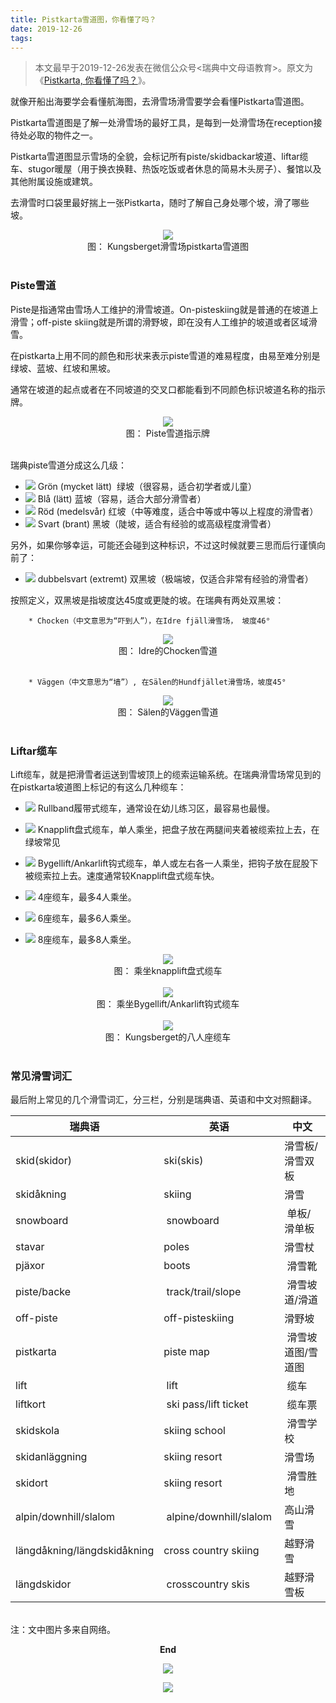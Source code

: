 ```yaml
---
title: Pistkarta雪道图，你看懂了吗？
date: 2019-12-26
tags:
---
```

> 本文最早于2019-12-26发表在微信公众号<瑞典中文母语教育>。原文为《[Pistkarta, 你看懂了吗？](https://mp.weixin.qq.com/s/diSkS3iN9kCsQnDsBVDdgQ)》。

就像开船出海要学会看懂航海图，去滑雪场滑雪要学会看懂Pistkarta雪道图。

Pistkarta雪道图是了解一处滑雪场的最好工具，是每到一处滑雪场在reception接待处必取的物件之一。

Pistkarta雪道图显示雪场的全貌，会标记所有piste/skidbackar坡道、liftar缆车、stugor暖屋（用于换衣换鞋、热饭吃饭或者休息的简易木头房子）、餐馆以及其他附属设施或建筑。

去滑雪时口袋里最好揣上一张Pistkarta，随时了解自己身处哪个坡，滑了哪些坡。

<div align=center><img src="/images/Pistkarta雪道图，你看懂了吗？/Kungsberget.pistkarta.webp" ></div>

<center>图： Kungsberget滑雪场pistkarta雪道图</center>
<br/>

### Piste雪道

Piste是指通常由雪场人工维护的滑雪坡道。On-pisteskiing就是普通的在坡道上滑雪；off-piste skiing就是所谓的滑野坡，即在没有人工维护的坡道或者区域滑雪。

在pistkarta上用不同的颜色和形状来表示piste雪道的难易程度，由易至难分别是绿坡、蓝坡、红坡和黑坡。

通常在坡道的起点或者在不同坡道的交叉口都能看到不同颜色标识坡道名称的指示牌。

<div align=center><img src="/images/Pistkarta雪道图，你看懂了吗？/PisteIndicators.webp" ></div>

<center>图： Piste雪道指示牌</center>
<br/>

瑞典piste雪道分成这么几级：
* <img src="/images/Pistkarta雪道图，你看懂了吗？/Grön.webp" >  Grön (mycket lätt)  绿坡（很容易，适合初学者或儿童）
* <img src="/images/Pistkarta雪道图，你看懂了吗？/blå.webp" >  Blå (lätt) 蓝坡（容易，适合大部分滑雪者）
* <img src="/images/Pistkarta雪道图，你看懂了吗？/röd.webp" >  Röd (medelsvår) 红坡（中等难度，适合中等或中等以上程度的滑雪者）
* <img src="/images/Pistkarta雪道图，你看懂了吗？/svart.webp" >  Svart (brant) 黑坡（陡坡，适合有经验的或高级程度滑雪者）

另外，如果你够幸运，可能还会碰到这种标识，不过这时候就要三思而后行谨慎向前了：
* <img src="/images/Pistkarta雪道图，你看懂了吗？/dubelsvart.webp" >  dubbelsvart (extremt) 双黑坡（极端坡，仅适合非常有经验的滑雪者）

按照定义，双黑坡是指坡度达45度或更陡的坡。在瑞典有两处双黑坡：

		* Chocken（中文意思为“吓到人”），在Idre fjäll滑雪场， 坡度46°
<div align=center><img src="/images/Pistkarta雪道图，你看懂了吗？/Idre.chocken.webp" ></div>

<center>图： Idre的Chocken雪道</center>
<br/>

		* Väggen（中文意思为“墙”）, 在Sälen的Hundfjället滑雪场，坡度45°
<div align=center><img src="/images/Pistkarta雪道图，你看懂了吗？/Väggen.jfif" ></div>

<center>图： Sälen的Väggen雪道</center>
<br/>

### Liftar缆车

Lift缆车，就是把滑雪者运送到雪坡顶上的缆索运输系统。在瑞典滑雪场常见到的在pistkarta坡道图上标记的有这么几种缆车：

* <img src="/images/Pistkarta雪道图，你看懂了吗？/Rullband.png" >  Rullband履带式缆车，通常设在幼儿练习区，最容易也最慢。

* <img src="/images/Pistkarta雪道图，你看懂了吗？/KnappliftLogo.webp" >  Knapplift盘式缆车，单人乘坐，把盘子放在两腿间夹着被缆索拉上去，在绿坡常见

* <img src="/images/Pistkarta雪道图，你看懂了吗？/Bygellift.webp" >  Bygellift/Ankarlift钩式缆车，单人或左右各一人乘坐，把钩子放在屁股下被缆索拉上去。速度通常较Knapplift盘式缆车快。

* <img src="/images/Pistkarta雪道图，你看懂了吗？/stollift.4pers.webp" >  4座缆车，最多4人乘坐。

* <img src="/images/Pistkarta雪道图，你看懂了吗？/stollift.6pers.webp" >  6座缆车，最多6人乘坐。

* <img src="/images/Pistkarta雪道图，你看懂了吗？/stollift.8pers.webp" >  8座缆车，最多8人乘坐。

<div align=center><img src="/images/Pistkarta雪道图，你看懂了吗？/Knapplift.webp" ></div>

<center>图： 乘坐knapplift盘式缆车</center>
<br/>

<div align=center><img src="/images/Pistkarta雪道图，你看懂了吗？/Ankarlift.webp" ></div>

<center>图： 乘坐Bygellift/Ankarlift钩式缆车</center>
<br/>

<div align=center><img src="/images/Pistkarta雪道图，你看懂了吗？/8seater.webp" ></div>

<center>图： Kungsberget的八人座缆车</center>
<br/>


### 常见滑雪词汇

最后附上常见的几个滑雪词汇，分三栏，分别是瑞典语、英语和中文对照翻译。

| 瑞典语 | 英语 | 中文 |
| ------ | ------ | ------ |
| skid(skidor) | ski(skis) | 滑雪板/滑雪双板 |
| skidåkning | skiing | 滑雪 |
| snowboard | snowboard | 单板/滑单板 |
| stavar | poles | 滑雪杖 |
| pjäxor | boots | 滑雪靴 |
| piste/backe | track/trail/slope | 滑雪坡道/滑道 |
| off-piste | off-pisteskiing | 滑野坡 |
| pistkarta | piste map | 滑雪坡道图/雪道图 |
| lift | lift | 缆车 |
| liftkort | ski pass/lift ticket | 缆车票 |
| skidskola | skiing school | 滑雪学校 |
| skidanläggning | skiing resort | 滑雪场 |
| skidort | skiing resort | 滑雪胜地 |
| alpin/downhill/slalom | alpine/downhill/slalom | 高山滑雪 |
| längdåkning/längdskidåkning | cross country skiing | 越野滑雪 |
| längdskidor | crosscountry skis | 越野滑雪板 |

<br/>
注：文中图片多来自网络。

**<center>End</center>**

<p align="center">
  <img src="/images/我的瓦萨越野滑雪赛2019/瑞典中文母语.webp">
</p>

<p align="center">
  <img src="/images/我的瓦萨越野滑雪赛2019/瑞典中文母语二维码.webp">
</p>
